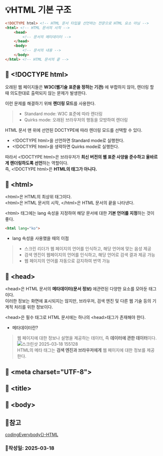 # :bulb:HTML 기본 구조
``` html
<!DOCTYPE html> <!-- HTML 문서 타입을 선언하는 전문으로 HTML 요소 아님 -->
<html> <!-- HTML 문서의 시작 -->
    <head>
        <!-- 문서의 메타데이터 -->
    </head>
    <body>
        <!-- 문서의 내용 -->
    </body>
</html> <!-- HTML 문서의 끝 -->
```
## :key: &lt;!DOCTYPE html&gt;
오래된 웹 페이지들은 **W3C(웹기술 표준을 정하는 기관)** 에 부합하지 않아, 렌더링 할 때 의도한대로 출력되지 않는 문제가 발생한다.  
  
이런 문제를 해결하기 위해 **렌더링 모드**를 사용한다.  

> * Standard mode: W3C 표준에 따라 렌더링
> * Quirks mode: 오래된 브라우저의 행동을 모방하여 렌더링

HTML 문서 맨 위에 선언된 DOCTYPE에 따라 렌더링 모드를 선택할 수 있다.  
* &lt;!DOCTYPE html&gt;을 선언하면 Standard mode로 실행한다.
* &lt;!DOCTYPE html&gt;을 생략하면 Quirks mode로 실행한다.

따라서 &lt;!DOCTYPE html&gt;은 브라우저가 **최신 버전의 웹 표준 사양을 준수하고 올바르게 렌더링하도록 선언**하는 역할이다.  
즉, &lt;!DOCTYPE html&gt;은 **HTML의 태그가 아니다.**   
## :key: &lt;html&gt;
&lt;html&gt;은 HTML의 최상위 태그이다.  
&lt;html&gt;은 HTML 문서의 시작, &lt;/html&gt;은 HTML 문서의 끝을 나타낸다.  

&lt;html&gt; 태그에는 lang 속성을 지정하여 해당 문서에 대한 **기본 언어를 지정**하는 것이 좋다.  
``` html
<html lang="ko">
```
* lang 속성을 사용했을 때의 이점
> + 스크린 리더가 웹 페이지의 언어를 인식하고, 해당 언어에 맞는 음성 제공
> + 검색 엔진이 웹페이지의 언어를 인식하고, 해당 언어로 검색 결과 제공 가능
> + 웹 페이지의 언어를 자동으로 감지하여 번역 가능
## :key: &lt;head&gt;
&lt;head&gt;은 HTML 문서의 **메타데이터(문서 정보)** 에관련된 다양한 요소를 모아둔 태그이다.  
이러한 정보는 화면에 표시되지는 않지만, 브라우저, 검색 엔진 및 다른 웹 기술 등의 기계적 처리를 위한 정보이다.  
  
&lt;head&gt;은 필수 태그로 HTML 문서에는 하나의 &lt;head&gt;태그가 존재해야 한다.  
  
* 메타데이터란?
> 웹 페이지에 대한 정보나 설명을 제공하는 데이터, 즉 **데이터에 관한 데이터**이다.
> ![스크린샷 2025-03-18 155128](https://github.com/user-attachments/assets/6befb8ad-9695-446e-8e97-aeed37b2012c)  
> HTML의 메타 태그는 **검색 엔진과 브라우저에게** 웹 페이지에 대한 정보를 제공한다.

## :key: &lt;meta charset="UTF-8"&gt;
## :key: &lt;title&gt;
## :key: &lt;body&gt;
## :pushpin:참고
[codingEverybody{}-HTML](https://codingeverybody.kr/category/html/)
### :penguin:작성일: 2025-03-18
